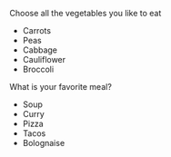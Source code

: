 Choose all the vegetables you like to eat

-   Carrots
-   Peas
-   Cabbage
-   Cauliflower
-   Broccoli

What is your favorite meal?

-   Soup
-   Curry
-   Pizza
-   Tacos
-   Bolognaise
